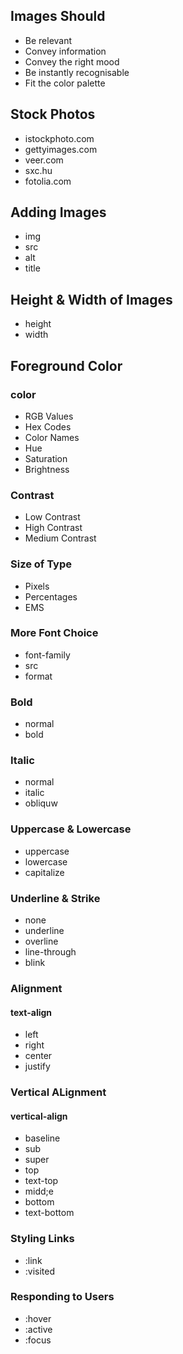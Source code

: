 ## Images Should

* Be relevant
* Convey information
* Convey the right mood
* Be instantly recognisable
* Fit the color palette

## Stock Photos

* istockphoto.com
* gettyimages.com
* veer.com
* sxc.hu
* fotolia.com

## Adding Images

* img
* src
* alt
* title

## Height & Width of Images

* height
* width

## Foreground Color

### color

* RGB Values
* Hex Codes
* Color Names
* Hue
* Saturation
* Brightness

### Contrast

* Low Contrast 
* High Contrast
* Medium Contrast

### Size of Type

* Pixels
* Percentages
* EMS

### More Font Choice

* font-family
* src
* format

### Bold

* normal
* bold

### Italic

* normal
* italic
* obliquw

### Uppercase & Lowercase

* uppercase
* lowercase
* capitalize

### Underline & Strike

* none
* underline
* overline
* line-through
* blink

### Alignment

#### text-align

* left
* right
* center
* justify

### Vertical ALignment

#### vertical-align

* baseline
* sub
* super
* top
* text-top
* midd;e
* bottom
* text-bottom

### Styling Links

* :link
* :visited

### Responding to Users

* :hover
* :active
* :focus



